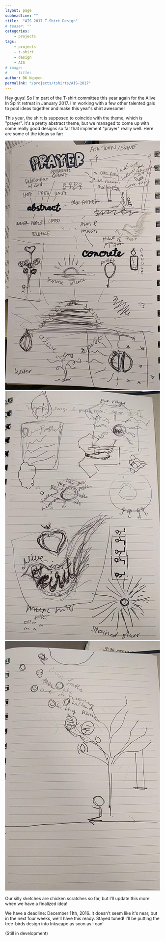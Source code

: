 ```yaml
---
layout: page
subheadline: ""
title:  "AIS 2017 T-Shirt Design"
# teaser: ""
categories:
    - projects
tags:
    - projects
    - t-shirt
    - design
    - AIS
# image:
#     title:
author: DK Nguyen
permalink: "/projects/tshirts/AIS-2017"
---
```

Hey guys! So I'm part of the T-shirt committee this year again for the Alive In Spirit retreat in January 2017. I'm working with a few other talented gals to pool ideas together and make this year's shirt awesome!

This year, the shirt is supposed to coincide with the theme, which is "prayer". It's a pretty abstract theme, but we managed to come up with some really good designs so far that implement "prayer" really well. Here are some of the ideas so far:

![Sketches 1](/images/metanoia2017_sketches1.jpg "Sketches #1")
![Sketches 2](/images/metanoia2017_sketches2.jpg "Sketches #2")
![Sketches 3](/images/metanoia2017_sketches3.jpg "Sketches #3")

Our silly sketches are chicken scratches so far, but I'll update this more when we have a finalized idea!

We have a deadline: December 11th, 2016. It doesn't seem like it's near, but in the next four weeks, we'll have this ready.
Stayed tuned! I'll be putting the tree-birds design into Inkscape as soon as I can!

(Still in development)

